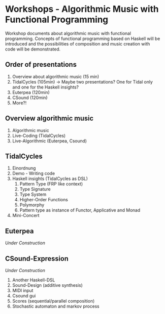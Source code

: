 # Workshops - Algorithmic Music with Functional Programming 
Workshop documents about algorithmic music with functional programming. Concepts of functional programming based on Haskell will be introduced and the possibilities of composition and music creation with code will be demonstrated.

## Order of presentations

1. Overview about algorithmic music (15 min)
2. TidalCycles (105min) -> Maybe two presentations? One for Tidal only and one for the Haskell insights?
4. Euterpea (120min)
3. CSound (120min)
5. More?!

## Overview algorithmic music

1. Algorithmic music
3. Live-Coding (TidalCycles)
2. Live-Algorithmic (Euterpea, Csound)

## TidalCycles
1. Einordnung
2. Demo - Writing code
3. Haskell insights (TidalCycles as DSL)
   1. Pattern Type (FRP like context)
   1. Type Signature 
   3. Type System
   1. Higher-Order Functions
   2. Polymorphy
   2. Pattern type as instance of Functor, Applicative and Monad
4. Mini-Concert

## Euterpea
*Under Construction*

## CSound-Expression
*Under Construction*

1. Another Haskell-DSL
2. Sound-Design (additive synthesis)
3. MIDI input
4. Csound gui
5. Scores (sequential/parallel composition)
6. Stochastic automaton and markov process

